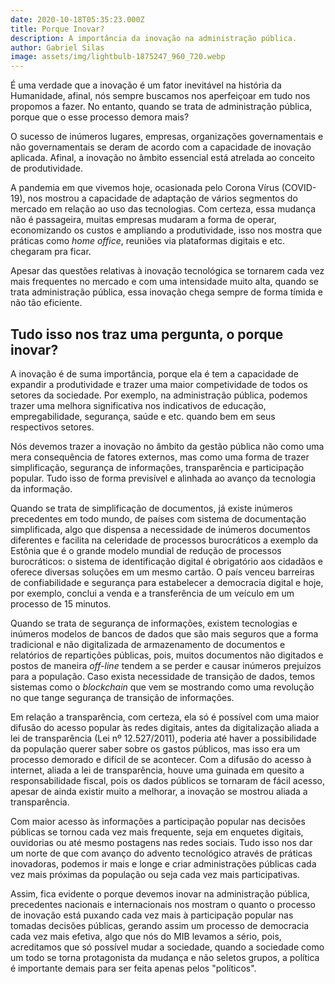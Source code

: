 ```yaml
---
date: 2020-10-18T05:35:23.000Z
title: Porque Inovar?
description: A importância da inovação na administração pública.
author: Gabriel Silas
image: assets/img/lightbulb-1875247_960_720.webp
---
```

É uma verdade que a inovação é um fator inevitável na história da Humanidade, afinal, nós sempre buscamos nos aperfeiçoar em tudo nos propomos a fazer. No entanto, quando se trata de administração pública, porque que o esse processo demora mais?

O sucesso de inúmeros lugares, empresas, organizações governamentais e não governamentais se deram de acordo com a capacidade de inovação aplicada. Afinal, a inovação no âmbito essencial está atrelada ao conceito de produtividade.

A pandemia em que vivemos hoje, ocasionada pelo Corona Vírus (COVID-19), nos mostrou a capacidade de adaptação de vários segmentos do mercado em relação ao uso das tecnologias. Com certeza, essa mudança não é passageira, muitas empresas mudaram a forma de operar, economizando os custos e ampliando a produtividade, isso nos mostra que práticas como *home office*, reuniões via plataformas digitais e etc. chegaram pra ficar. 

Apesar das questões relativas à inovação tecnológica se tornarem cada vez mais frequentes no mercado e com uma intensidade muito alta, quando se trata administração pública, essa inovação chega sempre de forma tímida e não tão eficiente. 

## Tudo isso nos traz uma pergunta, o porque inovar?

A inovação é de suma importância, porque ela é tem a capacidade de expandir a produtividade e trazer uma maior competividade de todos os setores da sociedade. Por exemplo, na administração pública, podemos trazer uma melhora significativa nos indicativos de educação, empregabilidade, segurança, saúde e etc. quando bem em seus respectivos setores. 

Nós devemos trazer a inovação no âmbito da gestão pública não como uma mera consequência de fatores externos, mas como uma forma de trazer simplificação, segurança de informações, transparência e participação popular. Tudo isso de forma previsível e alinhada ao avanço da tecnologia da informação.

Quando se trata de simplificação de documentos, já existe inúmeros precedentes em todo mundo, de países com sistema de documentação simplificada, algo que dispensa a necessidade de inúmeros documentos diferentes e facilita na celeridade de processos burocráticos a exemplo da Estônia que é o grande modelo mundial de redução de processos burocráticos: o sistema de identificação digital é obrigatório aos cidadãos e oferece diversas soluções em um mesmo cartão. O país venceu barreiras de confiabilidade e segurança para estabelecer a democracia digital e hoje, por exemplo, conclui a venda e a transferência de um veículo em um processo de 15 minutos.

Quando se trata de segurança de informações, existem tecnologias e inúmeros modelos de bancos de dados que são mais seguros que a forma tradicional e não digitalizada de armazenamento de documentos e relatórios de  repartições públicas, pois, muitos documentos não digitados e postos de maneira *off-line* tendem a se perder e causar inúmeros prejuízos para a população. Caso exista necessidade de transição de dados, temos sistemas como o *blockchain* que vem se mostrando como uma revolução no que tange segurança de transição de informações. 

Em relação a transparência, com certeza, ela só é possível com uma maior difusão do acesso popular às redes digitais, antes da digitalização aliada a lei de transparência (Lei nº 12.527/2011), poderia até haver a possibilidade da população querer saber sobre os gastos públicos, mas isso era um processo demorado e difícil de se acontecer. Com a difusão do acesso à internet, aliada a lei de transparência, houve uma guinada em quesito a responsabilidade fiscal, pois os dados públicos se tornaram de fácil acesso, apesar de ainda existir muito a melhorar, a inovação se mostrou aliada a transparência.

Com maior acesso às informações a participação popular nas decisões públicas se tornou cada vez mais frequente, seja em enquetes digitais, ouvidorias ou até mesmo postagens nas redes sociais. Tudo isso nos dar um norte de que com avanço do advento tecnológico através de práticas inovadoras, podemos ir mais e longe e criar administrações públicas cada vez mais próximas da população ou seja cada vez mais participativas. 

Assim, fica evidente o porque devemos inovar na administração pública, precedentes nacionais e internacionais nos mostram o quanto o processo de inovação está puxando cada vez mais à participação popular nas tomadas decisões públicas, gerando assim um processo de democracia cada vez mais efetiva, algo que nós do MIB levamos a sério, pois, acreditamos que só possível mudar a sociedade, quando a sociedade como um todo se torna protagonista da mudança e não seletos grupos, a política é importante demais para ser feita apenas pelos "políticos".